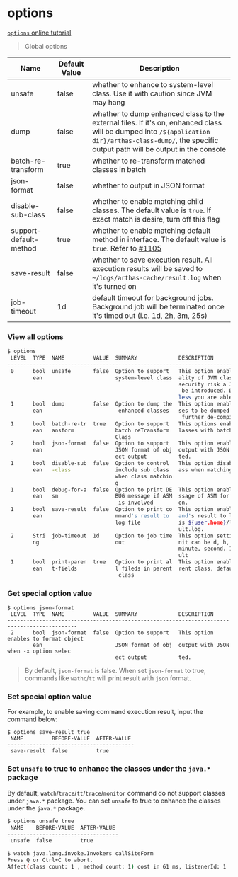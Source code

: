 options
===

[`options` online tutorial](https://arthas.aliyun.com/doc/arthas-tutorials.html?language=en&id=command-options)

> Global options

|Name| Default Value   |         Description             |
| ------------------------- | ----- | ---------------------------------------- |
| unsafe             | false | whether to enhance to system-level class. Use it with caution since JVM may hang|
| dump               | false | whether to dump enhanced class to the external files. If it's on, enhanced class will be dumped into `/${application dir}/arthas-class-dump/`, the specific output path will be output in the console |
| batch-re-transform | true  | whether to re-transform matched classes in batch|
| json-format        | false | whether to output in JSON format|
| disable-sub-class  | false | whether to enable matching child classes. The default value is `true`. If exact match is desire, turn off this flag|
| support-default-method  | true | whether to enable matching default method in interface. The default value is `true`. Refer to [#1105](https://github.com/alibaba/arthas/issues/1105) |
| save-result        | false | whether to save execution result. All execution results will be saved to `~/logs/arthas-cache/result.log` when it's turned on|
| job-timeout        | 1d    | default timeout for background jobs. Background job will be terminated once it's timed out (i.e. 1d, 2h, 3m, 25s)| print-parent-fields        | true    | This option enables print files in parent class, default value true.|



### View all options

```bash
$ options
 LEVEL  TYPE  NAME         VALUE  SUMMARY             DESCRIPTION
--------------------------------------------------------------------------------------------
 0      bool  unsafe       false  Option to support   This option enables to proxy function
        ean                       system-level class  ality of JVM classes. Due to serious
                                                      security risk a JVM crash is possibly
                                                       be introduced. Do not activate it un
                                                      less you are able to manage.
 1      bool  dump         false  Option to dump the  This option enables the enhanced clas
        ean                        enhanced classes   ses to be dumped to external file for
                                                       further de-compilation and analysis.
 1      bool  batch-re-tr  true   Option to support   This options enables to reTransform c
        ean   ansform             batch reTransform   lasses with batch mode.
                                  Class
 2      bool  json-format  false  Option to support   This option enables to format object
        ean                       JSON format of obj  output with JSON when -x option selec
                                  ect output          ted.
 1      bool  disable-sub  false  Option to control   This option disable to include sub cl
        ean   -class              include sub class   ass when matching class.
                                  when class matchin
                                  g
 1      bool  debug-for-a  false  Option to print DE  This option enables to print DEBUG me
        ean   sm                  BUG message if ASM  ssage of ASM for each method invocati
                                   is involved        on.
 1      bool  save-result  false  Option to print co  This option enables to save each comm
        ean                       mmand's result to   and's result to log file, which path
                                  log file            is ${user.home}/logs/arthas-cache/res
                                                      ult.log.
 2      Stri  job-timeout  1d     Option to job time  This option setting job timeout,The u
        ng                        out                 nit can be d, h, m, s for day, hour,
                                                      minute, second. 1d is one day in defa
                                                      ult
 1      bool  print-paren  true   Option to print al  This option enables print files in pa
        ean   t-fields            l fileds in parent  rent class, default value true.
                                   class
```


### Get special option value


```
$ options json-format
 LEVEL  TYPE  NAME         VALUE  SUMMARY             DESCRIPTION
--------------------------------------------------------------------------------------------
 2      bool  json-format  false  Option to support   This option enables to format object
        ean                       JSON format of obj  output with JSON when -x option selec
                                  ect output          ted.
```

> By default, `json-format` is false. When set `json-format` to true, commands like `wathc`/`tt` will print result with `json` format. 

### Set special option value

For example, to enable saving command execution result, input the command below:

```
$ options save-result true                                                                                         
 NAME         BEFORE-VALUE  AFTER-VALUE                                                                            
----------------------------------------                                                                           
 save-result  false         true
```

### Set `unsafe` to true to enhance the classes under the `java.*` package

By default, `watch`/`trace`/`tt`/`trace`/`monitor` command do not support classes under `java.*` package. You can set `unsafe` to true to enhance the classes under the `java.*` package.

```bash
$ options unsafe true
 NAME    BEFORE-VALUE  AFTER-VALUE
-----------------------------------
 unsafe  false         true
```

```bash
$ watch java.lang.invoke.Invokers callSiteForm
Press Q or Ctrl+C to abort.
Affect(class count: 1 , method count: 1) cost in 61 ms, listenerId: 1
```